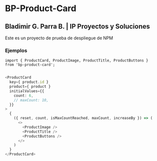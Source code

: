 # BP-Product-Card

## Bladimir G. Parra B. | IP Proyectos y Soluciones

Este es un proyecto de prueba de despliegue de NPM

### Ejemplos

```javasript
import { ProductCard, ProductImage, ProductTitle, ProductButtons } from 'bp-product-card';

```

```typescript

<ProductCard
  key={ product.id }
  product={ product }
  initialValues={{
    count: 6,
    // maxCount: 10,
  }}
>
  {
    ({ reset, count, isMaxCountReached, maxCount, increaseBy }) => (
      <>
        <ProductImage />
        <ProductTitle />
        <ProductButtons />
      </>
    )
  }
</ProductCard>
```

